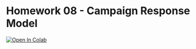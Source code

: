 # Homework 08 - Campaign Response Model


<a href="https://colab.research.google.com/github/kittipanpip/BADS7105/blob/main/Homework%2008%20-%20Campaign%20Response%20Model/Campaign%20Response%20Model.ipynb.ipynb">
  <img src="https://colab.research.google.com/assets/colab-badge.svg" alt="Open In Colab"/>
</a>

